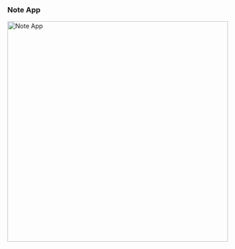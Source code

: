 ### Note App

<img width="500" alt="Note App" src="https://github.com/marieslo/Note-App-on-React/assets/110108878/206d4a2e-c82a-4bc6-b4b7-9ca66f02a93f">
